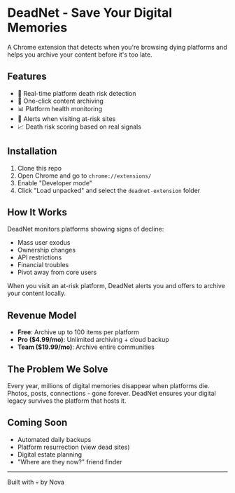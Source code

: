 # DeadNet - Save Your Digital Memories

A Chrome extension that detects when you're browsing dying platforms and helps you archive your content before it's too late.

## Features

- 🚨 Real-time platform death risk detection
- 💾 One-click content archiving
- 📊 Platform health monitoring
- 🔔 Alerts when visiting at-risk sites
- 📈 Death risk scoring based on real signals

## Installation

1. Clone this repo
2. Open Chrome and go to `chrome://extensions/`
3. Enable "Developer mode"
4. Click "Load unpacked" and select the `deadnet-extension` folder

## How It Works

DeadNet monitors platforms showing signs of decline:
- Mass user exodus
- Ownership changes
- API restrictions
- Financial troubles
- Pivot away from core users

When you visit an at-risk platform, DeadNet alerts you and offers to archive your content locally.

## Revenue Model

- **Free**: Archive up to 100 items per platform
- **Pro ($4.99/mo)**: Unlimited archiving + cloud backup
- **Team ($19.99/mo)**: Archive entire communities

## The Problem We Solve

Every year, millions of digital memories disappear when platforms die. Photos, posts, connections - gone forever. DeadNet ensures your digital legacy survives the platform that hosts it.

## Coming Soon

- Automated daily backups
- Platform resurrection (view dead sites)
- Digital estate planning
- "Where are they now?" friend finder

---

Built with 💀 by Nova